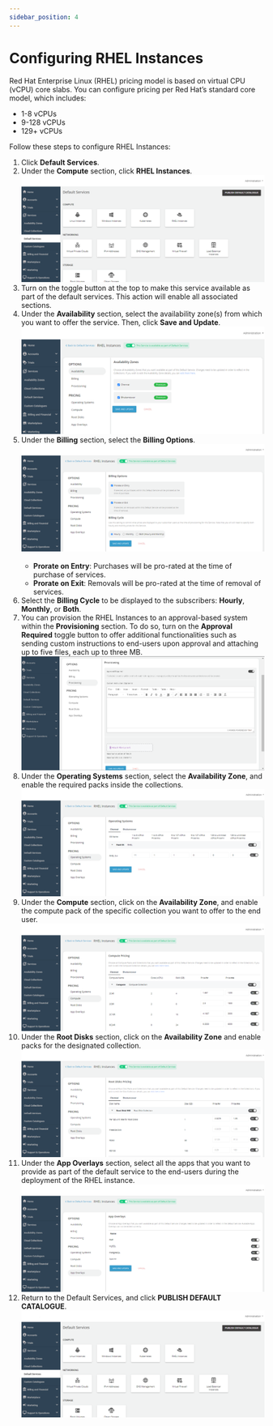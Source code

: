 ```yaml
---
sidebar_position: 4
---
```

# Configuring RHEL Instances

Red Hat Enterprise Linux (RHEL) pricing model is based on virtual CPU (vCPU) core slabs. You can configure pricing per Red Hat’s standard core model, which includes:
- 1-8 vCPUs
- 9-128 vCPUs
- 129+ vCPUs

Follow these steps to configure RHEL Instances:

1. Click **Default Services**.
2. Under the **Compute** section, click **RHEL Instances**.
   ![Configuring Linux Instances](img/rhel.png)
3. Turn on the toggle button at the top to make this service available as part of the default services. This action will enable all associated sections.
4. Under the **Availability** section, select the availability zone(s) from which you want to offer the service. Then, click **Save and Update**.
   ![Configuring Linux Instances](img/rhel1.png)
5. Under the **Billing** section, select the **Billing Options**.   ![Configuring Linux Instances](img/rhel2.png) 
	- **Prorate on Entry**: Purchases will be pro-rated at the time of purchase of services.
	- **Prorate on Exit**: Removals will be pro-rated at the time of removal of services.
6. Select the **Billing Cycle** to be displayed to the subscribers: **Hourly**, **Monthly**, or **Both**.
7. You can provision the RHEL Instances to an approval-based system within the **Provisioning** section. To do so, turn on the **Approval Required** toggle button to offer additional functionalities such as sending custom instructions to end-users upon approval and attaching up to five files, each up to three MB.![Configuring Linux Instances](img/linux3.png)
8. Under the **Operating Systems** section, select the **Availability Zone**, and enable the required packs inside the collections.
![Configuring Linux Instances](img/rhel4.png)
9. Under the **Compute** section, click on the **Availability Zone**, and enable the compute pack of the specific collection you want to offer to the end user.
![Configuring Linux Instances](img/rhel5.png)
10. Under the **Root Disks** section, click on the **Availability Zone** and enable packs for the designated collection.
![Configuring Linux Instances](img/rhel6.png)
11. Under the **App Overlays** section, select all the apps that you want to provide as part of the default service to the end-users during the deployment of the RHEL instance.
![Configuring Linux Instances](img/rhel7.png)
12. Return to the Default Services, and click **PUBLISH DEFAULT CATALOGUE**.
![Configuring Linux Instances](img/rhel.png) 



